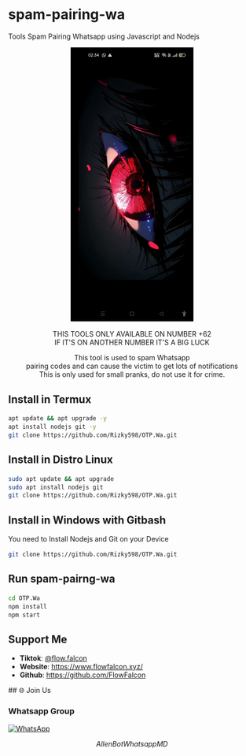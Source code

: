 # spam-pairing-wa
Tools Spam Pairing Whatsapp using Javascript and Nodejs
<div align="center">
  <p>
    <img src="1.jpg" width="250">
  </p>
  <p> THIS TOOLS ONLY AVAILABLE ON NUMBER +62<br>
  IF IT'S ON ANOTHER NUMBER IT'S A BIG LUCK</p>
  <p>This tool is used to spam Whatsapp<br>
    pairing codes and can cause the victim to get lots of notifications<br>
    This is only used for small pranks, do not use it for crime.  </p>
</div>

## Install in Termux
```bash
apt update && apt upgrade -y
apt install nodejs git -y
git clone https://github.com/Rizky598/OTP.Wa.git
```

## Install in Distro Linux
```bash
sudo apt update && apt upgrade
sudo apt install nodejs git
git clone https://github.com/Rizky598/OTP.Wa.git
```

## Install in Windows with Gitbash
You need to Install Nodejs and Git on your Device
```bash
git clone https://github.com/Rizky598/OTP.Wa.git
```

## Run spam-pairng-wa
```bash
cd OTP.Wa
npm install
npm start
```

## Support Me
<ul>
  <li><strong>Tiktok</strong>: <a href="https://www.tiktok.com/@flow.falcon">@flow.falcon</a></li>
  <li><strong>Website</strong>: <a href="https://www.flowfalcon.xyz/">https://www.flowfalcon.xyz/</a></li>
  <li><strong>Github</strong>: <a href="https://github.com/FlowFalcon">https://github.com/FlowFalcon</a></li>
</ul>
## 🌐 Join Us

### Whatsapp Group

[![WhatsApp](https://img.shields.io/badge/WhatsApp-25D366?style=for-the-badge&logo=whatsapp&logoColor=white)](https://chat.whatsapp.com/CktCFlTbTiMLq5K4fgIidd)

$$ Allen BotWhatsappMD $$
